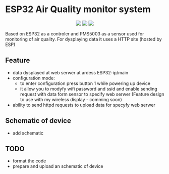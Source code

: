 # ESP32 Air Quality monitor system
<p align="center">
  <img src="https://img.shields.io/badge/Made_by-SL20032-orange"/>
  <img src="https://img.shields.io/badge/Version-1.0-green"/>
  <img src="https://img.shields.io/badge/Platform-ESP32-blue"/>
</p>
Based on ESP32 as a controler and PMS5003 as a sensor used for monitoring of air quality. 
For dysplaying data it uses a HTTP site (hosted by ESP) 

## Feature
- data dysplayed at web serwer at ardess ESP32-ip/main
- configuration mode:
   - to enter configuration press button 1 while powering up device
   - it allow you to modyfy wifi password and ssid and enable sending request with data form sensor 
     to specify web serwer (Feature design to use with my wireless display - comming soon)
- ability to send httpd requests to upload data for specyfy web serwer

## Schematic of device
- add schematic

## TODO
- format the code
- prepare and upload an schematic of device
